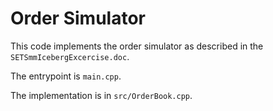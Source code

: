 # Order Simulator

This code implements the order simulator as described in the `SETSmmIcebergExcercise.doc`.

The entrypoint is `main.cpp`.

The implementation is in `src/OrderBook.cpp`.
